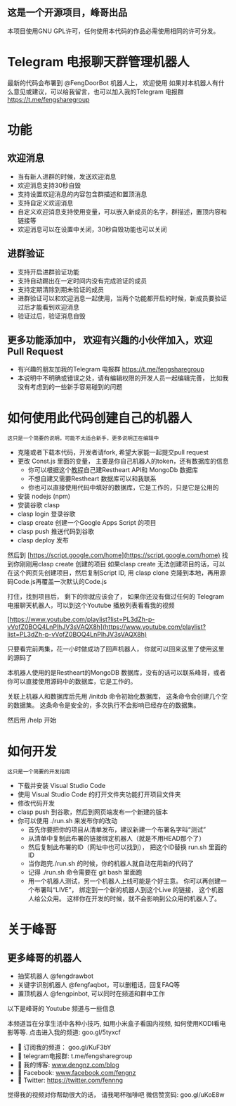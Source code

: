 


## 这是一个开源项目，峰哥出品
  本项目使用GNU GPL许可，任何使用本代码的作品必需使用相同的许可分发。
# Telegram 电报聊天群管理机器人	
最新的代码会布署到 @FengDoorBot 机器人上， 欢迎使用
如果对本机器人有什么意见或建议，可以给我留言，也可以加入我的Telegram 电报群  https://t.me/fengsharegroup

# 功能
## 欢迎消息
- 当有新人进群的时候，发送欢迎消息
- 欢迎消息支持30秒自毁 
- 支持设置欢迎消息的内容包含群描述和置顶消息
- 支持自定义欢迎消息
- 自定义欢迎消息支持使用变量，可以嵌入新成员的名字，群描述，置顶内容和链接等
- 欢迎消息可以在设置中关闭，30秒自毁功能也可以关闭
## 进群验证
- 支持开启进群验证功能
- 支持自动踢出在一定时间内没有完成验证的成员
- 支持定期清除到期未验证的成员
- 进群验证可以和欢迎消息一起使用，当两个功能都开启的时候，新成员要验证过后才能看到欢迎消息
- 验证过后，验证消息自毁

## 更多功能添加中， 欢迎有兴趣的小伙伴加入，欢迎 Pull Request
- 有兴趣的朋友加我的Telegram 电报群 https://t.me/fengsharegroup
- 本说明中不明确或错误之处，请有编辑权限的开发人员一起编辑完善， 比如我没有考虑到的一些新手容易碰到的问题

# 如何使用此代码创建自己的机器人
	这只是一个简要的说明，可能不太适合新手，更多说明正在编辑中


- 克隆或者下载本代码，开发者请fork, 希望大家能一起提交pull request
- 更改 Const.js 里面的变量， 主要是你自己机器人的token，还有数据库的信息
  * 你可以根据这个[教程](https://www.dengnz.com/2019/03/01/%E6%9C%AC%E6%9C%BA%E8%87%AA%E5%BB%BAmongo-db-restheart-%E6%9C%8D%E5%8A%A1%E5%99%A8/)自己建Restheart API和 MongoDb 数据库 
  * 不想自建又需要Restheart 数据库可以和我联系
  * 你也可以直接使用代码中填好的数据库，它是工作的，只是它是公用的
- 安装 nodejs (npm)
- 安装谷歌 clasp
- clasp login 登录谷歌
- clasp create 创建一个Google Apps Script 的项目
- clasp push 推送代码到谷歌
- clasp deploy 发布

然后到 [https://script.google.com/home](https://script.google.com/home) 找到你刚刚用clasp create 创建的项目
如果clasp create 无法创建项目的话，可以在这个网页先创建项目，然后复制Script ID, 用 clasp clone 克隆到本地，再用源码Code.js再覆盖一次默认的Code.js

打住，找到项目后， 剩下的你就应该会了， 如果你还没有做过任何的 Telegram 电报聊天机器人，可以到这个Youtube 播放列表看看我的视频 

[https://www.youtube.com/playlist?list=PL3dZh-p-vVofZ0BOQ4LnPlhJV3sVAQX8h](https://www.youtube.com/playlist?list=PL3dZh-p-vVofZ0BOQ4LnPlhJV3sVAQX8h)

只要看完前两集，花一小时做成功了回声机器人， 你就可以回来这里了使用这里的源码了

本机器人使用的是Restheart的MongoDB 数据库，没有的话可以联系峰哥，或者你可以直接使用源码中的数据库，它是工作的。

关联上机器人和数据库后先用 /initdb 命令初始化数据库， 这条命令会创建几个空的数据集。 这条命令是安全的，多次执行不会影响已经存在的数据集。

然后用 /help 开始



# 如何开发 
	这只是一个简要的开发指南
- 下载并安装 Visual Studio Code
- 使用 Visual Studio Code 的打开文件夹功能打开项目文件夹
- 修改代码开发
- clasp push 到谷歌，然后到网页端发布一个新建的版本
- 你可以使用 ./run.sh 来发布你的改动
  * 首先你要把你的项目从清单发布，建议新建一个布署名字叫“测试”
  * 从清单中复制此布署的链接绑定机器人（就是不用HEAD那个了）
  * 然后复制此布署的ID（网址中也可以找到）， 把这个ID替换 run.sh 里面的ID
  * 当你跑完./run.sh 的时候，你的机器人就自动在用新的代码了
  * 记得 ./run.sh 命令需要在 git bash 里面跑
  * 用一个机器人测试，另一个机器人上线可能是个好主意。 你可以再创建一个布署叫“LIVE”， 绑定到一个新的机器人到这个Live 的链接， 这个机器人给公众用。 这样你在开发的时候，就不会影响到公众用的机器人了。
  
# 关于峰哥

## 更多峰哥的机器人
- 抽奖机器人 @fengdrawbot
- 关键字识别机器人 @fengfaqbot，可以删粗话，回复FAQ等
- 置顶机器人 @fengpinbot, 可以同时在频道和群中工作

以下是峰哥的 Youtube 频道与一些信息

本频道旨在分享生活中各种小技巧, 如用小米盒子看国内视频, 如何使用KODI看电影等等. 点击进入我的频道: goo.gl/5tyxcf

- 🔷 订阅我的频道： goo.gl/KuF3bY
- 🔷 telegram电报群: t.me/fengsharegroup
- 🔷 我的博客: www.dengnz.com/blog
- 🔷 Facebook: www.facebook.com/fengnz
- 🔷 Twitter: https://twitter.com/fennng

觉得我的视频对你帮助很大的话， 请我喝杯咖啡吧
微信赞赏码: goo.gl/uKoE8w



